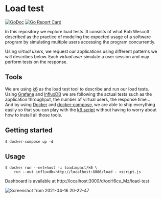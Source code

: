 # Load test

[![GoDoc](https://godoc.org/github.com/alr-lab/load-test?status.svg)](https://godoc.org/github.com/alr-lab/load-test)
[![Go Report Card](https://goreportcard.com/badge/github.com/alr-lab/load-test)](https://goreportcard.com/report/github.com/alr-lab/load-test)

In this repository we explore load tests. It consists of what Bob Wescott
described as the practice of modeling the expected usage of a software program
by simulating multiple users accessing the program concurrently.

Using _virtual users_, we request our applications using different patterns
we will describes below. Each _virtual user_ simulate a user session and may
perform tests on the response.

## Tools

We are using [k6][k6] as the load test tool to describe and run our load
tests. Using [Grafana][grafana] and [InfluxDB][influxdb] we are following the
actual tests such as the application throughput, the number of virtual users,
the response time... And by using [Docker][docker] and
[docker-compose][docker-compose], we are able to ship everything easily so
that you can play with the [k6 script](/script.js) without having to worry
about how to install all those tools.

## Getting started

```
$ docker-compose up -d
```

## Usage

```
$ docker run --net=host -i loadimpact/k6 \
    run --out influxdb=http://localhost:8086/load - <script.js
```

Dashboard is available at http://localhost:3000/d/ooH6ce_Mz/load-test

![Screenshot from 2021-04-16 20-22-47](https://user-images.githubusercontent.com/9620174/115067672-8cb65a80-9ef1-11eb-812a-dd85817ecc4b.png)

[k6]: https://k6.io/
[grafana]: https://grafana.com/
[influxdb]: https://www.influxdata.com/
[docker]: https://www.docker.com/
[docker-compose]: https://docs.docker.com/compose/
